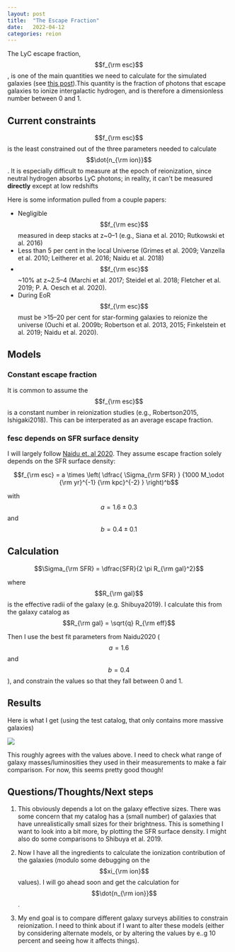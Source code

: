 ```yaml
---
layout: post
title:  "The Escape Fraction"
date:   2022-04-12
categories: reion
---
```


The LyC escape fraction, $$f_{\rm esc}$$, is one of the main quantities we need to calculate for the simulated galaxies (see <a href="https://ndrakos.github.io/blog/reion/Reionization_Modelling/">this post</a>).This quantity is the fraction of photons that escape galaxies to ionize intergalactic hydrogen, and is therefore a dimensionless number between 0 and 1.

## Current constraints

$$f_{\rm esc}$$ is the least constrained out of the three parameters needed to calculate $$\dot{n_{\rm ion}}$$. It is especially difficult to measure at the epoch of reionization, since neutral hydrogen absorbs LyC photons; in reality, it can't be measured **directly** except at low redshifts

Here is some information pulled from a couple papers:
- Negligible $$f_{\rm esc}$$ measured in deep stacks at z~0–1 (e.g., Siana et al. 2010; Rutkowski et al. 2016)
- Less than 5 per cent in the local Universe (Grimes et al. 2009; Vanzella et al. 2010; Leitherer et al. 2016; Naidu et al. 2018)
- $$f_{\rm esc}$$~10% at z~2.5–4 (Marchi et al. 2017; Steidel et al. 2018; Fletcher et al. 2019; P. A. Oesch et al. 2020).
- During EoR  $$f_{\rm esc}$$ must be >15–20 per cent for star-forming galaxies to reionize the universe (Ouchi et al. 2009b; Robertson et al. 2013, 2015; Finkelstein et al. 2019; Naidu et al. 2020).



## Models


### Constant escape fraction

It is common to assume the $$f_{\rm esc}$$ is a constant number in reionization studies (e.g., Robertson2015,  Ishigaki2018). This can be interperated as an average escape fraction.

### fesc depends on SFR surface density

I will largely follow <a href="https://ui.adsabs.harvard.edu/abs/2020ApJ...892..109N/abstract">Naidu et. al 2020</a>. They assume escape fraction solely depends on the SFR surface density:

$$f_{\rm esc} = a \times \left( \dfrac{ \Sigma_{\rm SFR} } {1000 M_\odot {\rm yr}^{-1} {\rm kpc}^{-2} } \right)^b$$

with $$a=1.6 \pm 0.3$$ and $$b=0.4 \pm 0.1$$



## Calculation


$$\Sigma_{\rm SFR} = \dfrac{SFR}{2 \pi R_{\rm gal}^2}$$

where $$R_{\rm gal}$$ is the effective radii of the galaxy (e.g. Shibuya2019). I calculate this from the galaxy catalog as $$R_{\rm gal} = \sqrt{q} R_{\rm eff}$$

Then I use the best fit parameters from Naidu2020 ($$a=1.6$$ and $$b=0.4$$), and constrain the values so that they fall between 0 and 1.


## Results

Here is what I get (using the test catalog, that only contains more massive galaxies)

<img src="{{ site.baseurl }}/assets/plots/20220412_f_esc.png">

This roughly agrees with the values above. I need to check what range of galaxy masses/luminosities they used in their measurements to make a fair comparison. For now, this seems pretty good though!



## Questions/Thoughts/Next steps

1. This obviously depends a lot on the galaxy effective sizes. There was some concern that my catalog has a (small number) of galaxies that have unrealistically small sizes for their brightness. This is something I want to look into a bit more, by plotting the SFR surface density. I might also do some comparisons to Shibuya et al. 2019.

2. Now I have all the ingredients to calculate the ionization contribution of the galaxies (modulo some debugging on the $$xi_{\rm ion}$$ values). I will go ahead soon and get the calculation for $$\dot{n_{\rm ion}}$$.

3. My end goal is to compare different galaxy surveys abilities to constrain reionization. I need to think about if I want to alter these models (either by considering alternate models, or by altering the values by e..g 10 percent and seeing how it affects things).
